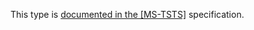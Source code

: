 This type is [documented in the [MS-TSTS]](https://learn.microsoft.com/en-us/openspecs/windows_protocols/ms-tsts/07167f99-bd89-4338-b3c7-7aafcc75334f) specification.
